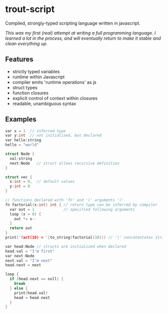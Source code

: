 # trout-script
Compiled, strongly-typed scripting language written in javascript.

*This was my first (real) attempt at writing a full programming language.
I learned a lot in the process, and will eventually return to make it stable and
clean everything up.*

## Features

- strictly typed variables
- runtime within Javascript
- compiler emits 'runtime operations' as js
- struct types
- function closures
- explicit control of context within closures
- readable, unambiguous syntax

## Examples

  ```c
  var x = 1  // inferred type
  var y:int  // not initialized, but declared
  var hello:string
  hello = "world"
  
  struct Node {
    val:string
    next:Node   // struct allows recursive definition
  }

  struct vec {
    x:int = 0,  // default values
    y:int = 0
  }

  // functions declared with 'fn' and '(' arguments ')'
  fn factorial(x:int) int { // return type can be inferred by compiler
    var out = 1             // specified following arguments
    loop (x > 0) {
      out *= x--
    }
    return out
  }
  print('fact(10) = '|to_string(factorial(10))) // '|' concatentates strings

  var head:Node // structs are initialized when declared
  head.val = "I'm first"
  var next:Node
  next.val = "I'm next"
  head.next = next

  loop {
    if (head.next == null) {
      break
    } else {
      print(head.val)
      head = head.next
    }
  }
  ```
